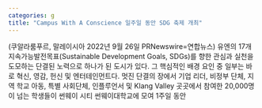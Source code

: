 ```yaml
---
categories: g
title: "Campus With A Conscience 일주일 동안 SDG 축제 개최"
---
```

(쿠알라룸푸르, 말레이시아 2022년 9월 26일 PRNewswire=연합뉴스) 유엔의 17개 지속가능발전목표(Sustainable Development Goals, SDGs)를 향한 관심과 실천을 도모하는 단결된 노력으로 하나가 된 도시가 있다. 그 핵심적인 배경 요인 중 일부는 바로 혁신, 영감, 헌신 및 엔터테인먼트다. 멋진 단결의 장에서 기업 리더, 비정부 단체, 지역 학교 아동, 특별 사회단체, 인플루언서 및 Klang Valley 곳곳에서 참여한 20,000명이 넘는 학생들이 썬웨이 시티 썬웨이대학교에 모여 1주일 동안 